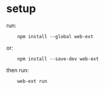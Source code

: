 # setup
run:
```
    npm install --global web-ext
```
or:
```
    npm install --save-dev web-ext
```
then run:
```
    web-ext run
```